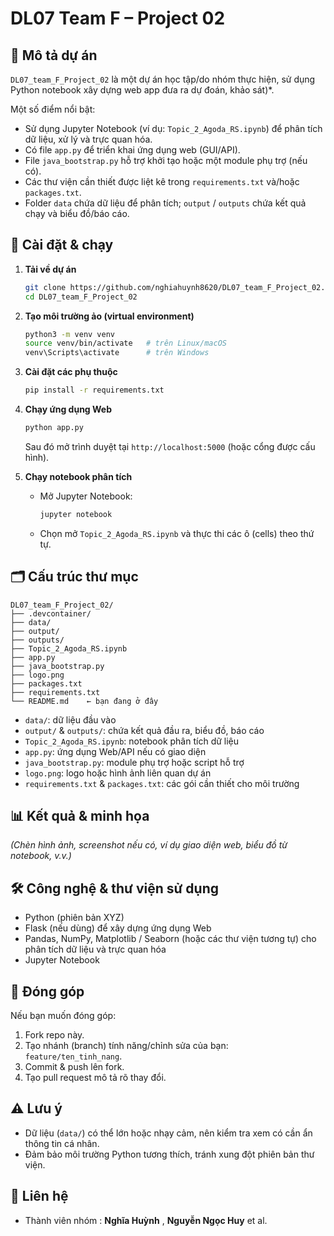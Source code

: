 # DL07 Team F – Project 02

## 📖 Mô tả dự án

`DL07_team_F_Project_02` là một dự án học tập/do nhóm thực hiện, sử dụng Python notebook  xây dựng web app đưa ra dự đoán, khảo sát)*.

Một số điểm nổi bật:
- Sử dụng Jupyter Notebook (ví dụ: `Topic_2_Agoda_RS.ipynb`) để phân tích dữ liệu, xử lý và trực quan hóa.
- Có file `app.py` để triển khai ứng dụng web (GUI/API).
- File `java_bootstrap.py` hỗ trợ khởi tạo hoặc một module phụ trợ (nếu có).
- Các thư viện cần thiết được liệt kê trong `requirements.txt` và/hoặc `packages.txt`.
- Folder `data` chứa dữ liệu để phân tích; `output` / `outputs` chứa kết quả chạy và biểu đồ/báo cáo.

## 🚀 Cài đặt & chạy

1. **Tải về dự án**
   ```bash
   git clone https://github.com/nghiahuynh8620/DL07_team_F_Project_02.git
   cd DL07_team_F_Project_02
   ```

2. **Tạo môi trường ảo (virtual environment)**
   ```bash
   python3 -m venv venv
   source venv/bin/activate   # trên Linux/macOS
   venv\Scripts\activate      # trên Windows
   ```

3. **Cài đặt các phụ thuộc**
   ```bash
   pip install -r requirements.txt
   ```

4. **Chạy ứng dụng Web**
   ```bash
   python app.py
   ```
   Sau đó mở trình duyệt tại `http://localhost:5000` (hoặc cổng được cấu hình).

5. **Chạy notebook phân tích**
   - Mở Jupyter Notebook:
     ```bash
     jupyter notebook
     ```
   - Chọn mở `Topic_2_Agoda_RS.ipynb` và thực thi các ô (cells) theo thứ tự.

## 🗂 Cấu trúc thư mục

```
DL07_team_F_Project_02/
├── .devcontainer/
├── data/
├── output/
├── outputs/
├── Topic_2_Agoda_RS.ipynb
├── app.py
├── java_bootstrap.py
├── logo.png
├── packages.txt
├── requirements.txt
└── README.md    ← bạn đang ở đây
```

- `data/`: dữ liệu đầu vào
- `output/` & `outputs/`: chứa kết quả đầu ra, biểu đồ, báo cáo
- `Topic_2_Agoda_RS.ipynb`: notebook phân tích dữ liệu
- `app.py`: ứng dụng Web/API nếu có giao diện
- `java_bootstrap.py`: module phụ trợ hoặc script hỗ trợ
- `logo.png`: logo hoặc hình ảnh liên quan dự án
- `requirements.txt` & `packages.txt`: các gói cần thiết cho môi trường

## 📊 Kết quả & minh họa

*(Chèn hình ảnh, screenshot nếu có, ví dụ giao diện web, biểu đồ từ notebook, v.v.)*

## 🛠 Công nghệ & thư viện sử dụng

- Python (phiên bản XYZ)  
- Flask (nếu dùng) để xây dựng ứng dụng Web  
- Pandas, NumPy, Matplotlib / Seaborn (hoặc các thư viện tương tự) cho phân tích dữ liệu và trực quan hóa  
- Jupyter Notebook  

## 👥 Đóng góp

Nếu bạn muốn đóng góp:

1. Fork repo này.
2. Tạo nhánh (branch) tính năng/chỉnh sửa của bạn: `feature/ten_tinh_nang`.
3. Commit & push lên fork.
4. Tạo pull request mô tả rõ thay đổi.

## ⚠️ Lưu ý

- Dữ liệu (`data/`) có thể lớn hoặc nhạy cảm, nên kiểm tra xem có cần ẩn thông tin cá nhân.
- Đảm bảo môi trường Python tương thích, tránh xung đột phiên bản thư viện.

## 📝 Liên hệ

- Thành viên nhóm : **Nghĩa Huỳnh** , **Nguyễn Ngọc Huy** et al.  
